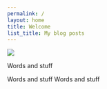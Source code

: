 ```yaml
---
permalink: /
layout: home
title: Welcome
list_title: My blog posts
---
```



<img src="./assets/imgs/frontpage.png">


Words and stuff

Words and stuff
Words and stuff
